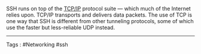 SSH runs on top of the [TCP/IP](https://www.cloudflare.com/learning/ddos/glossary/tcp-ip/) protocol suite — which much of the Internet relies upon. TCP/IP transports and delivers data packets. The use of TCP is one way that SSH is different from other tunneling protocols, some of which use the faster but less-reliable UDP instead.
____
Tags : #Networking #ssh
